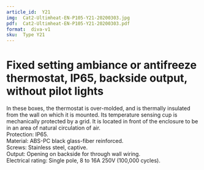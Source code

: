 ```yaml
---
article_id:  Y21
img:  Cat2-Ultimheat-EN-P105-Y21-20200303.jpg
pdf:  Cat2-Ultimheat-EN-P105-Y21-20200303.pdf
format:  diva-v1
sku:  Type Y21
---
```


# Fixed setting ambiance or antifreeze thermostat, IP65, backside output, without pilot lights

In these boxes, the thermostat is over-molded, and is thermally insulated 
from the wall on which it is mounted. Its temperature sensing cup is mechanically 
protected by a grid. It is located in front of the enclosure to be in an area of natural circulation of air.  
Protection: IP65.  
Material: ABS-PC black glass-fiber reinforced.  
Screws: Stainless steel, captive.  
Output: Opening on backside for through wall wiring.  
Electrical rating: Single pole, 8 to 16A 250V (100,000 cycles).  

